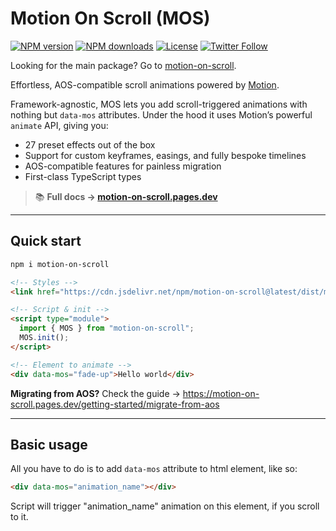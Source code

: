 # Motion On Scroll (MOS)

[![NPM version](https://img.shields.io/npm/v/motion-on-scroll.svg?style=flat)](https://npmjs.org/package/motion-on-scroll) [![NPM downloads](https://img.shields.io/npm/dm/motion-on-scroll.svg?style=flat)](https://npmjs.org/package/motion-on-scroll) [![License](https://img.shields.io/badge/license-MIT-blue.svg)](LICENSE) [![Twitter Follow](https://img.shields.io/twitter/follow/webreaper.svg?style=social)](https://twitter.com/webreaper)

Looking for the main package? Go to [motion-on-scroll](/packages/motion-on-scroll/).

Effortless, AOS-compatible scroll animations powered by [Motion](https://motion.dev).

Framework-agnostic, MOS lets you add scroll-triggered animations with nothing but `data-mos` attributes. Under the hood it uses Motion’s powerful `animate` API, giving you:

- 27 preset effects out of the box
- Support for custom keyframes, easings, and fully bespoke timelines
- AOS-compatible features for painless migration
- First-class TypeScript types

> 📚 **Full docs → [motion-on-scroll.pages.dev](https://motion-on-scroll.pages.dev)**

---

## Quick start

```bash
npm i motion-on-scroll
```

```html
<!-- Styles -->
<link href="https://cdn.jsdelivr.net/npm/motion-on-scroll@latest/dist/mos.css" rel="stylesheet" />

<!-- Script & init -->
<script type="module">
  import { MOS } from "motion-on-scroll";
  MOS.init();
</script>

<!-- Element to animate -->
<div data-mos="fade-up">Hello world</div>
```

**Migrating from AOS?** Check the guide → <https://motion-on-scroll.pages.dev/getting-started/migrate-from-aos>

---

## Basic usage

All you have to do is to add `data-mos` attribute to html element, like so:

```html
<div data-mos="animation_name"></div>
```

Script will trigger "animation_name" animation on this element, if you scroll to it.
